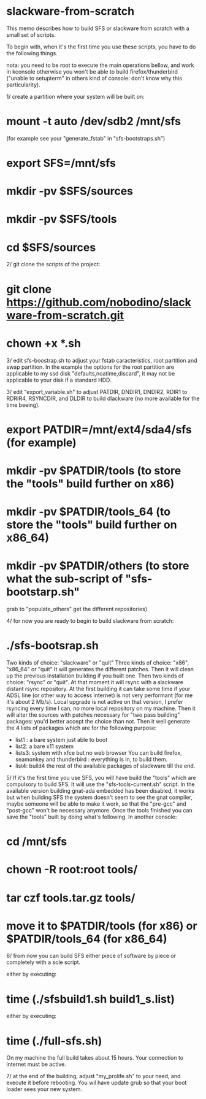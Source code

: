 # slackware-from-scratch
 
This memo describes how to build SFS or slackware from scratch with a small set
of scripts.

To begin with, when it's the first time you use these scripts, you have to do 
the following things.

nota: you need to be root to execute the main operations bellow, and work in 
kconsole otherwise you won't be able to build firefox/thunderbird ("unable to
setupterm" in others kind of console: don't know why this particularity).

1/ create a partition where your system will be built on:

# mount -t auto /dev/sdb2 /mnt/sfs 
(for example see your "generate_fstab" in "sfs-bootstraps.sh")
# export SFS=/mnt/sfs
# mkdir -pv $SFS/sources
# mkdir -pv $SFS/tools
# cd $SFS/sources

2/ git clone the scripts of the project:

# git clone https://github.com/nobodino/slackware-from-scratch.git
# chown +x *.sh

3/ edit sfs-boostrap.sh to adjust your fstab caracteristics, root partition
and swap partition. In the example the options for the root partition are 
applicable to my ssd disk "defaults,noatime,discard", it may not be applicable
to your disk if a standard HDD.

3/ edit "export_variable.sh" to adjust PATDIR, DNDIR1, DNDIR2, RDIR1 to RDRIR4, 
RSYNCDIR, and DLDIR to build dlackware (no more available for the time beeing).

# export PATDIR=/mnt/ext4/sda4/sfs (for example)
# mkdir -pv $PATDIR/tools (to store the "tools" build further on x86)
# mkdir -pv $PATDIR/tools_64  (to store the "tools" build further on x86_64)
# mkdir -pv $PATDIR/others  (to store what the sub-script of "sfs-bootstarp.sh"
grab to "populate_others" get the different repositories)

4/ for now you are ready to begin to build slackware from scratch:

# ./sfs-bootsrap.sh

Two kinds of choice: "slackware" or "quit"
Three kinds of choice: "x86", "x86_64" or "quit"
It will generates the different patches.
Then it will clean up the previous installation building if you built one.
Then two kinds of choice: "rsync" or "quit". At that moment it will rsync with a 
slackware distant rsync repository. At the first building it can take some time
if your ADSL line (or other way to access internet) is not very performant (for
me it's about 2 Mb/s).
Local upgrade is not active on that version, I prefer rsyncing every time I can,
no more local repository on my machine.
Then it will alter the sources with patches necessary for "two pass building" 
packages: you'd better accept the choice than not.
Then it well generate the 4 lists of packages which are for the following
purpose:
- list1 : a bare system just able to boot
- list2: a bare x11 system
- lists3: system with xfce  but no web browser You can build firefox,
seamonkey and thunderbird : everything is in, to build them.
- list4: build4 the rest of the available packages of slackware till the end.

5/ If it's the first time you use SFS, you will have build the "tools" which are
compulsory to build SFS. It will use the "sfs-tools-current.sh" script.
In the available version building gnat-ada embedded has been disabled, it 
works but when building SFS the system doesn't seem to see the gnat compiler, 
maybe someone will be able to make it work, so that the "pre-gcc" and "post-gcc"
won't be necessary anymore.
Once the tools finished you can save the "tools" built by doing what's following.
In another console:
# cd /mnt/sfs
# chown -R root:root tools/
# tar czf tools.tar.gz tools/
# move it to $PATDIR/tools (for x86)  or $PATDIR/tools_64 (for x86_64)

6/ from now you can build SFS either piece of software by piece or completely 
with a sole script.

either by executing:
# time (./sfsbuild1.sh build1_s.list)
either by executing:
# time (./full-sfs.sh)

On my machine the full build takes about 15 hours.
Your connection to internet must be active.

7/ at the end of the building, adjust "my_prolife.sh" to your need, and 
execute it before rebooting. You wil have update grub so that your boot loader
sees your new system.



